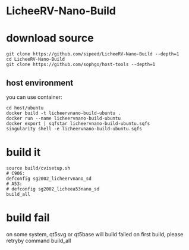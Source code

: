 # LicheeRV-Nano-Build

# download source

```
git clone https://github.com/sipeed/LicheeRV-Nano-Build --depth=1
cd LicheeRV-Nano-Build
git clone https://github.com/sophgo/host-tools --depth=1
```

## host environment

you can use container:

```
cd host/ubuntu
docker build -t licheervnano-build-ubuntu .
docker run --name licheervnano-build-ubuntu
docker export | sqfstar licheervnano-build-ubuntu.sqfs
singularity shell -e licheervnano-build-ubuntu.sqfs
```

# build it

```
source build/cvisetup.sh
# C906:
defconfig sg2002_licheervnano_sd
# A53:
# defconfig sg2002_licheea53nano_sd
build_all
```

# build fail

on some system, qt5svg or qt5base will build failed on first build, please retryby command build_all
